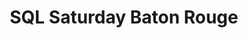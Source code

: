 ---
state: LA
region: BatonRouge
title: SQL Saturday Baton Rouge
event_url: https://www.sqlsaturday.com/867/EventHome.aspx
start_date: 2019-08
cost: FREE
topics: [ cloud, dataai, mssql ]
---